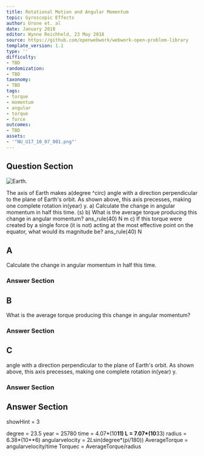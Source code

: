 ```yaml
---
title: Rotational Motion and Angular Momentum
topic: Gyroscopic Effects
author: Urone et. al
date: January 2018
editor: Wynne Reichheld, 23 May 2018
source: https://github.com/openwebwork/webwork-open-problem-library
template_version: 1.1
type: ''
difficulty:
- TBD
randomization:
- TBD
taxonomy:
- TBD
tags:
- torque
- momentum
- angular
- torque
- force
outcomes:
- TBD
assets:
- '"NU_U17_10_07_001.png"'
---
```


## Question Section 

![Earth.]("NU_U17_10_07_001.png")

The axis of Earth makes a(degree ^circ) angle with a direction perpendicular to the plane of Earth's orbit. As shown above, this axis precesses, making one complete rotation in(year) y. 
a) Calculate the change in angular momentum in half this time. 
(s)
b) What is the average torque producing this change in angular momentum? 
ans_rule(40) N m
c) If this torque were created by a single force (it is not) acting at the most effective point on the equator, what would its magnitude be?
ans_rule(40) N

## A
Calculate the change in angular momentum in half this time. 
### Answer Section
## B
What is the average torque producing this change in angular momentum? 
### Answer Section
## C
angle with a direction perpendicular to the plane of Earth's orbit. As shown above, this axis precesses, making one complete rotation in(year) y. 
### Answer Section


## Answer Section

showHint = 3

degree = 23.5
year = 25780
time = 4.07*(10**11)
L = 7.07*(10**33)
radius = 6.38*(10**6)
angularvelocity = 2*L*sin(degree*(pi/180))
AverageTorque = angularvelocity/time
Torquec = AverageTorque/radius